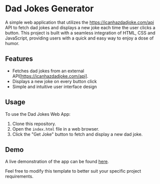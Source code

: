 # Dad Jokes Generator

A simple web application that utilizes the https://icanhazdadjoke.com/api API to fetch dad jokes and displays a new joke each time the user clicks a button. This project is built with a seamless integration of HTML, CSS and JavaScript, providing users with a quick and easy way to enjoy a dose of humor.


## Features
- Fetches dad jokes from an external API[https://icanhazdadjoke.com/api].
- Displays a new joke on every button click
- Simple and intuitive user interface design


## Usage
To use the Dad Jokes Web App:
1. Clone this repository.
2. Open the `index.html` file in a web browser.
3. Click the "Get Joke" button to fetch and display a new dad joke.


## Demo

A live demonstration of the app can be found [here](https://olumidedaramola21.github.io/dad-jokes/).

Feel free to modify this template to better suit your specific project requirements.

